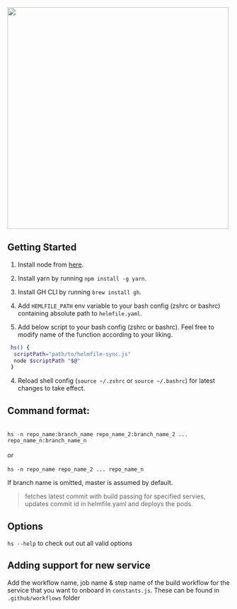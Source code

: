 <img src="https://drive.google.com/uc?id=1aJEF9moem6_-XfCKSAUmQ8IQ46XwUNRR" width="500px">

## Getting Started
1. Install node from [here](https://nodejs.org/en).

2. Install yarn by running `npm install -g yarn`.

3. Install GH CLI by running `brew install gh`.
   
4. Add `HEMLFILE_PATH` env variable to your bash config (zshrc or bashrc) containing absolute path to `helmfile.yaml`.
   
5. Add below script to your bash config (zshrc or bashrc). Feel free to modify name of the function according to your liking.

```bash
 hs() {
  scriptPath="path/to/helmfile-sync.js"
  node $scriptPath "$@"
 }
```
4. Reload shell config (`source ~/.zshrc` or `source ~/.bashrc`) for latest changes to take effect.


## Command format:
<br />`hs -n repo_name:branch_name repo_name_2:branch_name_2 ... repo_name_n:branch_name_n`<br/><br/>or<br/><br/>`hs -n repo_name repo_name_2 ... repo_name_n`

If branch name is omitted, master is assumed by default.

> fetches latest commit with build passing for specified servies, updates commit id in helmfile.yaml and deploys the pods.

## Options
`hs --help` to check out out all valid options


## Adding support for new service

Add the workflow name, job name & step name of the build workflow for the service that you want to onboard in `constants.js`. These can be found in `.github/workflows` folder


